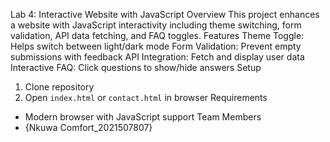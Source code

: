  Lab 4: Interactive Website with JavaScript
 Overview
This project enhances a website with JavaScript interactivity including theme switching, form validation, API data fetching, and FAQ toggles.
 Features
Theme Toggle: Helps switch between light/dark mode
Form Validation: Prevent empty submissions with feedback
API Integration: Fetch and display user data
Interactive FAQ: Click questions to show/hide answers
 Setup
1. Clone repository
2. Open `index.html` or `contact.html` in browser
Requirements
- Modern browser with JavaScript support
 Team Members
- {Nkuwa Comfort_2021507807}
